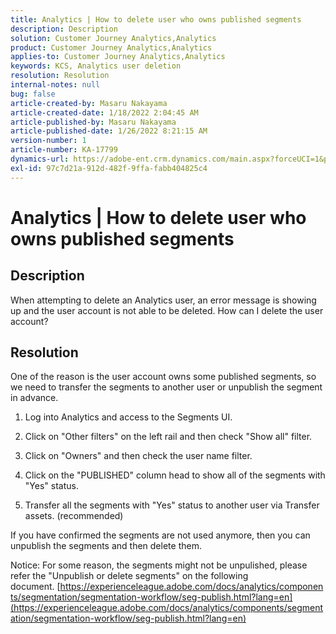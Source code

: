 ```yaml
---
title: Analytics | How to delete user who owns published segments
description: Description
solution: Customer Journey Analytics,Analytics
product: Customer Journey Analytics,Analytics
applies-to: Customer Journey Analytics,Analytics
keywords: KCS, Analytics user deletion
resolution: Resolution
internal-notes: null
bug: false
article-created-by: Masaru Nakayama
article-created-date: 1/18/2022 2:04:45 AM
article-published-by: Masaru Nakayama
article-published-date: 1/26/2022 8:21:15 AM
version-number: 1
article-number: KA-17799
dynamics-url: https://adobe-ent.crm.dynamics.com/main.aspx?forceUCI=1&pagetype=entityrecord&etn=knowledgearticle&id=4b799dff-0278-ec11-8d21-000d3a353ee7
exl-id: 97c7d21a-912d-482f-9ffa-fabb404825c4
---
```

# Analytics | How to delete user who owns published segments

## Description

When attempting to delete an Analytics user, an error message is showing up and the user account is not able to be deleted. How can I delete the user account?

## Resolution


One of the reason is the user account owns some published segments, so we need to transfer the segments to another user or unpublish the segment in advance.

1. Log into Analytics and access to the Segments UI.

2. Click on "Other filters" on the left rail and then check "Show all" filter.

3. Click on "Owners" and then check the user name filter.

4. Click on the "PUBLISHED" column head to show all of the segments with "Yes" status.

5. Transfer all the segments with "Yes" status to another user via Transfer assets. (recommended)

If you have confirmed the segments are not used anymore, then you can unpublish the segments and then delete them.

Notice: For some reason, the segments might not be unpulished, please refer the "Unpublish or delete segments" on the following document. [https://experienceleague.adobe.com/docs/analytics/components/segmentation/segmentation-workflow/seg-publish.html?lang=en](https://experienceleague.adobe.com/docs/analytics/components/segmentation/segmentation-workflow/seg-publish.html?lang=en)
